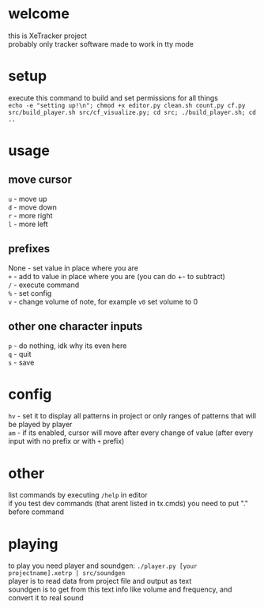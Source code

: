 # welcome
this is XeTracker project<br>
probably only tracker software made to work in tty mode<br>

# setup
execute this command to build and set permissions for all things<br>
`echo -e "setting up!\n"; chmod +x editor.py clean.sh count.py cf.py src/build_player.sh src/cf_visualize.py; cd src; ./build_player.sh; cd ..`

# usage
## move cursor
`u` - move up<br>
`d` - move down<br>
`r` - more right<br>
`l` - more left<br>

## prefixes
None - set value in place where you are<br>
`+` - add to value in place where you are (you can do +- to subtract)<br>
`/` - execute command<br>
`%` - set config<br>
`v` - change volume of note, for example `v0` set volume to 0<br>

## other one character inputs
`p` - do nothing, idk why its even here<br>
`q` - quit<br>
`s` - save<br>

# config
`hv` - set it to display all patterns in project or only ranges of patterns that will be played by player<br>
`am` - if its enabled, cursor will move after every change of value (after every input with no prefix or with `+` prefix)<br>

# other
list commands by executing `/help` in editor<br>
if you test dev commands (that arent listed in tx.cmds) you need to put "." before command<br>

# playing
to play you need player and soundgen: `./player.py [your projectname].xetrp | src/soundgen`<br>
player is to read data from project file and output as text<br>
soundgen is to get from this text info like volume and frequency, and convert it to real sound<br>
